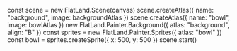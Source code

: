 const scene = new FlatLand.Scene(canvas)
scene.createAtlas({
    name: "background",
    image: backgroundAtlas
})
scene.createAtlas({
    name: "bowl",
    image: bowlAtlas
})
new FlatLand.Painter.Background({
    atlas: "background",
    align: "B"
})
const sprites = new FlatLand.Painter.Sprites({
    atlas: "bowl"
})
const bowl = sprites.createSprite({
    x: 500, y: 500
})
scene.start()
